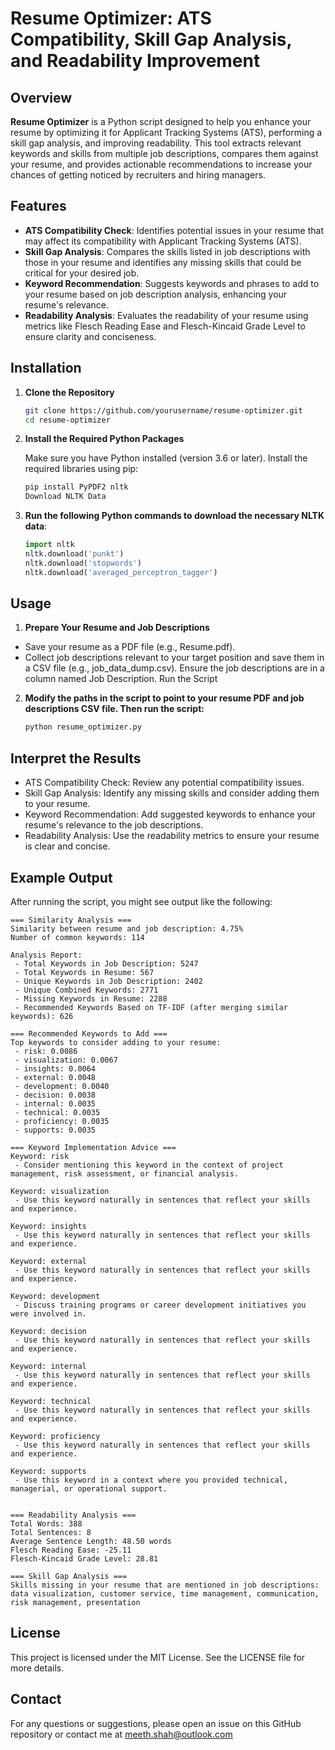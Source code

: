 # Resume Optimizer: ATS Compatibility, Skill Gap Analysis, and Readability Improvement

## Overview

**Resume Optimizer** is a Python script designed to help you enhance your resume by optimizing it for Applicant Tracking Systems (ATS), performing a skill gap analysis, and improving readability. This tool extracts relevant keywords and skills from multiple job descriptions, compares them against your resume, and provides actionable recommendations to increase your chances of getting noticed by recruiters and hiring managers.

## Features

- **ATS Compatibility Check**: Identifies potential issues in your resume that may affect its compatibility with Applicant Tracking Systems (ATS).
- **Skill Gap Analysis**: Compares the skills listed in job descriptions with those in your resume and identifies any missing skills that could be critical for your desired job.
- **Keyword Recommendation**: Suggests keywords and phrases to add to your resume based on job description analysis, enhancing your resume's relevance.
- **Readability Analysis**: Evaluates the readability of your resume using metrics like Flesch Reading Ease and Flesch-Kincaid Grade Level to ensure clarity and conciseness.

## Installation

1. **Clone the Repository**

   ```bash
   git clone https://github.com/yourusername/resume-optimizer.git
   cd resume-optimizer

2. **Install the Required Python Packages**

   Make sure you have Python installed (version 3.6 or later). Install the required libraries using pip:

   ```bash
   pip install PyPDF2 nltk
   Download NLTK Data
   ```

3. **Run the following Python commands to download the necessary NLTK data**:

   ```python
   import nltk
   nltk.download('punkt')
   nltk.download('stopwords')
   nltk.download('averaged_perceptron_tagger')
   ```

## Usage
1. **Prepare Your Resume and Job Descriptions**

- Save your resume as a PDF file (e.g., Resume.pdf).
- Collect job descriptions relevant to your target position and save them in a CSV file (e.g., job_data_dump.csv). Ensure the job descriptions are in a column named Job Description.
Run the Script

2. **Modify the paths in the script to point to your resume PDF and job descriptions CSV file. Then run the script:**
   ```bash
   python resume_optimizer.py
   ```

## Interpret the Results

- ATS Compatibility Check: Review any potential compatibility issues.
- Skill Gap Analysis: Identify any missing skills and consider adding them to your resume.
- Keyword Recommendation: Add suggested keywords to enhance your resume's relevance to the job descriptions.
- Readability Analysis: Use the readability metrics to ensure your resume is clear and concise.


## Example Output

   After running the script, you might see output like the following:

   ```vbnet
   === Similarity Analysis ===
   Similarity between resume and job description: 4.75%
   Number of common keywords: 114
   
   Analysis Report:
    - Total Keywords in Job Description: 5247
    - Total Keywords in Resume: 567
    - Unique Keywords in Job Description: 2402
    - Unique Combined Keywords: 2771
    - Missing Keywords in Resume: 2288
    - Recommended Keywords Based on TF-IDF (after merging similar keywords): 626
   
   === Recommended Keywords to Add ===
   Top keywords to consider adding to your resume:
    - risk: 0.0086
    - visualization: 0.0067
    - insights: 0.0064
    - external: 0.0048
    - development: 0.0040
    - decision: 0.0038
    - internal: 0.0035
    - technical: 0.0035
    - proficiency: 0.0035
    - supports: 0.0035
   
   === Keyword Implementation Advice ===
   Keyword: risk
    - Consider mentioning this keyword in the context of project management, risk assessment, or financial analysis.
   
   Keyword: visualization
    - Use this keyword naturally in sentences that reflect your skills and experience.
   
   Keyword: insights
    - Use this keyword naturally in sentences that reflect your skills and experience.
   
   Keyword: external
    - Use this keyword naturally in sentences that reflect your skills and experience.
   
   Keyword: development
    - Discuss training programs or career development initiatives you were involved in.
   
   Keyword: decision
    - Use this keyword naturally in sentences that reflect your skills and experience.
   
   Keyword: internal
    - Use this keyword naturally in sentences that reflect your skills and experience.
   
   Keyword: technical
    - Use this keyword naturally in sentences that reflect your skills and experience.
   
   Keyword: proficiency
    - Use this keyword naturally in sentences that reflect your skills and experience.
   
   Keyword: supports
    - Use this keyword in a context where you provided technical, managerial, or operational support.
   
   
   === Readability Analysis ===
   Total Words: 388
   Total Sentences: 8
   Average Sentence Length: 48.50 words
   Flesch Reading Ease: -25.11
   Flesch-Kincaid Grade Level: 28.81
   
   === Skill Gap Analysis ===
   Skills missing in your resume that are mentioned in job descriptions: data visualization, customer service, time management, communication, risk management, presentation
   ```

## License
   This project is licensed under the MIT License. See the LICENSE file for more details.

## Contact
   For any questions or suggestions, please open an issue on this GitHub repository or contact me at meeth.shah@outlook.com
